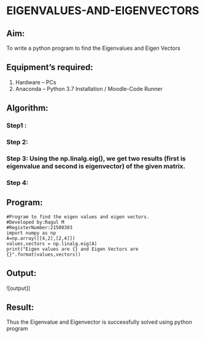 # EIGENVALUES-AND-EIGENVECTORS
## Aim:
To write a python program to find the Eigenvalues and Eigen Vectors
## Equipment’s required:
1. 	Hardware – PCs
2. 	Anaconda – Python 3.7 Installation / Moodle-Code Runner
## Algorithm:
### Step1 : 
### Step 2: 
### Step 3: Using the np.linalg.eig(),  we get two results (first is eigenvalue and second is eigenvector) of the given matrix.
### Step 4: 

## Program:
~~~
#Program to find the eigen values and eigen vectors.
#Developed by:Ragul M
#RegisterNumber:21500303
import numpy as np
A=np.array([[4,2],[2,4]])
values,vectors = np.linalg.eig(A)
print("Eigen values are {} and Eigen Vectors are {}".format(values,vectors))
~~~

## Output:
![output](
## Result:
Thus the Eigenvalue and Eigenvector is successfully solved using python program
